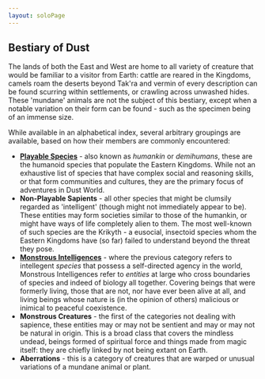 ```yaml
---
layout: soloPage
---
```


## Bestiary of Dust
The lands of both the East and West are home to all variety of creature that would be familiar to a visitor from Earth: cattle are reared in the Kingdoms, camels roam the deserts beyond Tak'ra and vermin of every description can be found scurring within settlements, or crawling across unwashed hides. These 'mundane' animals are not the subject of this bestiary, except when a notable variation on their form can be found - such as the specimen being of an immense size.

While available in an alphabetical index, several arbitrary groupings are available, based on how their members are commonly encountered:

* [**Playable Species**](./bestiary/playable) - also known as *humankin* or *demihumans*, these are the humanoid species that populate the Eastern Kingdoms. While not an exhaustive list of species that have complex social and reasoning skills, or that form communities and cultures, they are the primary focus of adventures in Dust World.
* **Non-Playable Sapients** - all other species that might be clumsily regarded as 'intelligent' (though might not immediately appear to be). These entities may form societies similar to those of the humankin, or might have ways of life completely alien to them. The most well-known of such species are the Krikyth - a eusocial, insectoid species whom the Eastern Kingdoms have (so far) failed to understand beyond the threat they pose.
* [**Monstrous Intelligences**](./bestiary/monstrous_intelligences) - where the previous category refers to intellegent *species* that possess a self-directed agency in the world, Monstrous Intelligences refer to *entities* at large who cross boundaries of species and indeed of biology all together. Covering beings that were formerly living, those that are not, nor have ever been alive at all, and living beings whose nature is (in the opinion of others) malicious or inimical to peaceful coexistence.
* **Monstrous Creatures** - the first of the categories not dealing with sapience, these entities may or may not be sentient and may or may not be natural in origin. This is a broad class that covers the mindless undead, beings formed of spiritual force and things made from magic itself: they are chiefly linked by not being extant on Earth.
* **Aberrations** - this is a category of creatures that are warped or unusual variations of a mundane animal or plant.